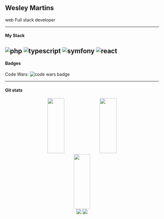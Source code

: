 ## Wesley Martins
web Full stack developer

---
#### My Stack
![php](https://img.shields.io/badge/php-1f2430?style=for-the-badge&logo=php)
![typescript](https://img.shields.io/badge/typescript-1f2430?style=for-the-badge&logo=typescript)
![symfony](https://img.shields.io/badge/symfony-1f2430?style=for-the-badge&logo=symfony)
![react](https://img.shields.io/badge/react-1f2430?style=for-the-badge&logo=next_js)
---
#### Badges
Code Wars: ![code wars badge](https://www.codewars.com/users/wesleyjs/badges/micro)

---
#### Git stats
<div style="text-align: center;">
    <img width="33%" height="180" src="https://github-readme-stats.vercel.app/api?username=wesleyjs&show_icons=true&theme=ayu-mirage">
    <img width="33%" height="180" src="https://github-readme-streak-stats.herokuapp.com/?user=wesleyjs&theme=ayu-mirage">
    <img width="33%" height="180" src="https://github-readme-stats.vercel.app/api/top-langs/?username=wesleyJs&layout=compact&langs_count=7&theme=false">
 
</div>

 <div style="text-align: center"> 
  <a href="https://www.instagram.com/wesley_vmartins/" target="_blank"><img src="https://img.shields.io/badge/-Instagram-%23E4405F?style=for-the-badge&logo=instagram&logoColor=white" target="_blank"></a>
  <a href="https://www.linkedin.com/in/wesley-martins-103430207/" target="_blank"><img src="https://img.shields.io/badge/-LinkedIn-%230077B5?style=for-the-badge&logo=linkedin&logoColor=white" target="_blank"></a>  
</div>
